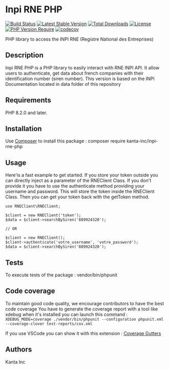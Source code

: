# Inpi RNE PHP
[![Build Status](https://github.com/kanta-inc/inpi-rne-php/actions/workflows/ci.yml/badge.svg?branch=main)](https://github.com/kanta-inc/inpi-rne-php/actions?query=branch%3Amain)
[![Latest Stable Version](http://poser.pugx.org/kanta-inc/inpi-rne-php/v)](https://packagist.org/packages/kanta-inc/inpi-rne-php) 
[![Total Downloads](http://poser.pugx.org/kanta-inc/inpi-rne-php/downloads)](https://packagist.org/packages/kanta-inc/inpi-rne-php) 
[![License](http://poser.pugx.org/kanta-inc/inpi-rne-php/license)](https://packagist.org/packages/kanta-inc/inpi-rne-php) 
[![PHP Version Require](http://poser.pugx.org/kanta-inc/inpi-rne-php/require/php)](https://packagist.org/packages/kanta-inc/inpi-rne-php)
[![codecov](https://codecov.io/gh/Kanta-Inc/inpi-rne-php/graph/badge.svg?token=VLK7SM56AZ)](https://codecov.io/gh/Kanta-Inc/inpi-rne-php)

PHP library to access the INPI RNE (Registre National des Entreprises)

## Description
Inpi RNE PHP is a PHP library to easily interact with RNE INPI API. It allow users to authenticate, get data about french companies with their identification number (siren number).
This version is based on the INPI Documentation located in data folder of this repository

## Requirements
PHP 8.2.0 and later.

## Installation
Use [Composer](https://getcomposer.org/) to install this package :
composer require kanta-inc/inpi-rne-php

## Usage
Here'is a fast example to get started. If you store your token outside you can directly inject as a parameter of the RNEClient Class.
If you don't provide it you have to use the authenticate method providing your username and password. This will store the token inside the RNEClient Class.
Then you can get your token back with the getToken method.

```
use RNEClient\RNEClient;

$client = new RNEClient('token');
$data = $client->searchBySiren('889924320');

// OR

$client = new RNEClient();
$client->authenticate('votre_username', 'votre_password');
$data = $client->searchBySiren('889924320');
```

## Tests
To execute tests of the package :
vendor/bin/phpunit

## Code coverage
To maintain good code quality, we encourage contributors to have the best code coverage
You have to generate the coverage report with a tool like xdebug when it's installed you can launch this command : 
```XDEBUG_MODE=coverage ./vendor/bin/phpunit --configuration phpunit.xml --coverage-clover test-reports/cov.xml```

If you use VSCode you can show it with this extension : [Coverage Gutters](https://github.com/ryanluker/vscode-coverage-gutters/)

## Authors
Kanta Inc
